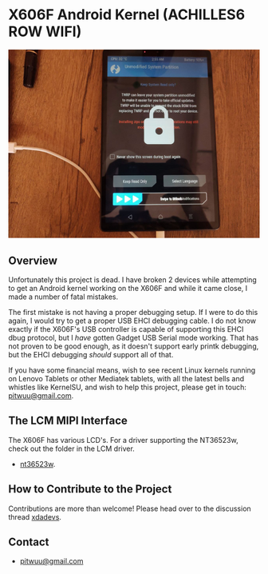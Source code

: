 # X606F Android Kernel (ACHILLES6 ROW WIFI)

![](./static/twrp1.png)

## Overview

Unfortunately this project is dead. I have broken 2 devices while attempting to get an Android kernel working on the X606F and while it came close, I made a number of fatal mistakes.

The first mistake is not having a proper debugging setup. If I were to do this again, I would try to get a proper USB EHCI debugging cable. I do not know exactly if the X606F's USB controller is capable of supporting this EHCI dbug protocol, but I *have* gotten Gadget USB Serial mode working. That has not proven to be good enough, as it doesn't support early printk debugging, but the EHCI debugging *should* support all of that.

If you have some financial means, wish to see recent Linux kernels running on Lenovo Tablets or other Mediatek tablets, with all the latest bells and whistles like KernelSU, and wish to help this project, please get in touch: <pitwuu@gmail.com>.

## The LCM MIPI Interface

The X606F has various LCD's. For a driver supporting the NT36523w, check out the folder in the LCM driver.

 * [nt36523w](https://github.com/sinetek/android_kernel_lenovo_achilles6/tree/main/drivers/misc/mediatek/lcm/panel_mipi_nt36523w_inx_video_1200p).

## How to Contribute to the Project

Contributions are more than welcome! Please head over to the discussion thread [xdadevs](https://forum.xda-developers.com/t/recovery-tb-x606f-tb-x606fa-unofficial-twrp-3-7-x-for-lenovo-tab-m10-fhd-plus.4222887/page-16).

## Contact

 * <pitwuu@gmail.com>

